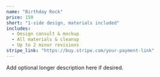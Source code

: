 ```yaml
---
name: "Birthday Rock"
price: 150
short: "1-side design, materials included"
includes:
  - Design consult & mockup
  - All materials & cleanup
  - Up to 2 minor revisions
stripe_link: "https://buy.stripe.com/your-payment-link"
---
```


Add optional longer description here if desired.

